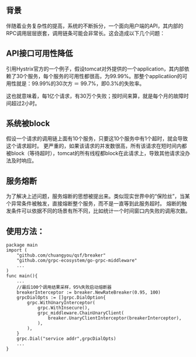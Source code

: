 ﻿背景
--

伴随着业务复杂性的提高，系统的不断拆分，一个面向用户端的API，其内部的RPC调用层层嵌套，调用链条可能会非常长。这会造成以下几个问题：

API接口可用性降低
----------

引用Hystrix官方的一个例子，假设tomcat对外提供的一个application，其内部依赖了30个服务，每个服务的可用性都很高，为99.99%。那整个applicatiion的可用性就是：99.99%的30次方 ＝ 99.7%，即0.3%的失败率。

这也就意味着，每1亿个请求，有30万个失败；按时间来算，就是每个月的故障时间超过2小时。

系统被block
--------

假设一个请求的调用链上面有10个服务，只要这10个服务中有1个超时，就会导致这个请求超时。 
更严重的，如果该请求的并发数很高，所有该请求在短时间内都被block（等待超时），tomcat的所有线程都block在此请求上，导致其他请求没办法及时响应。

服务熔断
----

为了解决上述问题，服务熔断的思想被提出来。类似现实世界中的“保险丝”，当某个异常条件被触发，直接熔断整个服务，而不是一直等到此服务超时。 
熔断的触发条件可以依据不同的场景有所不同，比如统计一个时间窗口内失败的调用次数。

使用方法：
-----
    package main
    import (
        "github.com/chuangyou/qsf/breaker"
    	"github.com/grpc-ecosystem/go-grpc-middleware"
    	...
    )
    func main(){
        ...
        //最后100个调用结果采样，95%失败启动熔断器
        breakerInterceptor := breaker.NewRateBreaker(0.95, 100) 
        grpcDialOpts := []grpc.DialOption{
        	grpc.WithUnaryInterceptor(
        		grpc.WithInsecure(),
        		grpc_middleware.ChainUnaryClient(
        			breaker.UnaryClientInterceptor(breakerInterceptor),
        		),
        	),
        }
        grpc.Dial("service addr",grpcDialOpts)
        ...
    }




